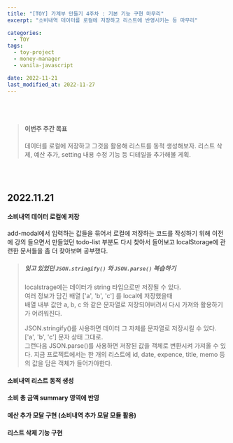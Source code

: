 ```yaml
---
title: "[TOY] 가계부 만들기 4주차 : 기본 기능 구현 마무리"
excerpt: "소비내역 데이터를 로컬에 저장하고 리스트에 반영시키는 등 마무리"

categories:
  - TOY
tags:
  - toy-project
  - money-manager
  - vanila-javascript

date: 2022-11-21
last_modified_at: 2022-11-27
---
```


<br><br>

> #### 이번주 주간 목표
>
> 데이터를 로컬에 저장하고 그것을 활용해 리스트를 동적 생성해보자.
> 리스트 삭제, 예산 추가, setting 내용 수정 기능 등 디테일을 추가해볼 게획.

<br><br>

## 2022.11.21

#### 소비내역 데이터 로컬에 저장

add-modal에서 입력하는 값들을 묶어서 로컬에 저장하는 코드를 작성하기 위해
이전에 강의 들으면서 만들었던 todo-list 부분도 다시 찾아서 들어보고 localStorage에 관련한 문서들을 좀 더 찾아보며 공부했다.

> ##### 잊고 있었던 `JSON.stringify()` 와 `JSON.parse()` 복습하기
>
> localstrage에는 데이터가 string 타입으로만 저장될 수 있다.<br>
> 여러 정보가 담긴 배열 ['a', 'b', 'c'] 를 local에 저장했을때<br>
> 배열 내부 값만 a, b, c 와 같은 문자열로 저장되어버려서 다시 가져와 활용하기가 어려워진다.
>
> JSON.stringify()를 사용하면 데이터 그 자체를 문자열로 저장시킬 수 있다.<br> ['a', 'b', 'c'] 문자 상태 그대로.<br>
> 그런다음 JSON.parse()를 사용하면 저장된 값을 객체로 변환시켜 가져올 수 있다.
> 지금 프로젝트에서는 한 개의 리스트에 id, date, expence, title, memo 등의 값을 담은 객체가 들어가야한다.

#### 소비내역 리스트 동적 생성

#### 소비 총 금액 summary 영역에 반영

#### 예산 추가 모달 구현 (소비내역 추가 모달 모듈 활용)

#### 리스트 삭제 기능 구현
